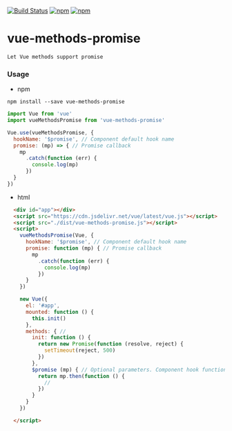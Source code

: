 [![Build Status](https://travis-ci.org/lzxb/vue-methods-promise.svg?branch=master)](https://travis-ci.org/lzxb/vue-methods-promise)
[![npm](https://img.shields.io/npm/v/vue-methods-promise.svg?style=flat-square)](https://www.npmjs.com/package/vue-methods-promise) 
[![npm](https://img.shields.io/npm/dt/vue-methods-promise.svg?style=flat-square)](https://www.npmjs.com/package/vue-methods-promise)
# vue-methods-promise
```
Let Vue methods support promise
```

### Usage
- npm
```
npm install --save vue-methods-promise
```
```javascript
import Vue from 'vue'
import vueMethodsPromise from 'vue-methods-promise'

Vue.use(vueMethodsPromise, {
  hookName: '$promise', // Component default hook name
  promise: (mp) => { // Promise callback
    mp
      .catch(function (err) {
        console.log(mp)
      })
  }
})
```
-  html
```html
  <div id="app"></div>
  <script src="https://cdn.jsdelivr.net/vue/latest/vue.js"></script>
  <script src="./dist/vue-methods-promise.js"></script>
  <script>
    vueMethodsPromise(Vue, {
      hookName: '$promise', // Component default hook name
      promise: function (mp) { // Promise callback
        mp
          .catch(function (err) {
            console.log(mp)
          })
      }
    })

    new Vue({
      el: '#app',
      mounted: function () {
        this.init()
      },
      methods: { // 
        init: function () {
          return new Promise(function (resolve, reject) {
            setTimeout(reject, 500)
          })
        },
        $promise (mp) { // Optional parameters. Component hook function
          return mp.then(function () {
            // 
          })
        }
      }
    })

  </script>
```
